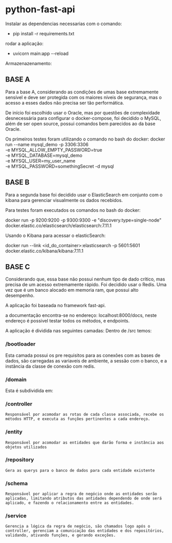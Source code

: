 # python-fast-api


Instalar as dependencias necessarias com o comando:

- pip install -r requirements.txt

rodar a aplicação:

- uvicorn main:app --reload

Armazenazenamento:
## BASE A ##

Para a base A, considerando as condições de umas base extremamente sensível e deve ser protegida com os maiores níveis de segurança, mas o acesso a esses dados não precisa ser tão performática.

De início foi escolhido usar o Oracle, mas por questões de complexidade desnecessária para configurar o docker-compose, foi decidido o MySQL, além de ser open source, possui comandos bem parecidos ao da base Oracle.

Os primeiros testes foram utilizando o comando no bash do docker:
    docker run --name mysql_demo -p 3306:3306 \
    -e MYSQL_ALLOW_EMPTY_PASSWORD=true \
    -e MYSQL_DATABASE=mysql_demo \
    -e MYSQL_USER=my_user_name \
    -e MYSQL_PASSWORD=somethingSecret
    -d mysql


## BASE B ##
Para a segunda base foi decidido usar o ElasticSearch em conjunto com o kibana para gerenciar visualmente os dados recebidos.

Para testes foram executados os comandos no bash do docker:

docker run -p 9200:9200 -p 9300:9300 -e "discovery.type=single-node" docker.elastic.co/elasticsearch/elasticsearch:7.11.1


Usando o Kibana para acessar o elasticSearch:

docker run --link <id_do_container>:elasticsearch -p 5601:5601 docker.elastic.co/kibana/kibana:7.11.1

## BASE C ##

Considerando que, essa base não possui nenhum tipo de dado crítico, mas precisa de um acesso extremamente rápido.
Foi decidido usar o Redis. Uma vez que é um banco alocado em memoria ram, que possui alto desempenho.

A aplicação foi baseada no framework fast-api.

a documentação encontra-se no endereço: localhost:8000/docs, neste endereço é possivel testar todos os métodos, e endpoints.

A aplicação é dividida nas seguintes camadas:
Dentro de /src temos:
 ### /bootloader ###

 Esta camada possui os pre requisitos para as conexões com as bases de dados, são carregadas as variaveis de ambiente, a sessão com o banco, e a instância da classe de conexão com redis.

 ### /domain ###

 Esta é subdividida em:

  ### /controller ###
    Responsável por acomodar as rotas de cada classe associada, recebe os métodos HTTP, e executa as funções pertinentes a cada endereço.

  ### /entity ###

    Responsável por acomodar as entidades que darão forma e instância aos objetos utilizados

  ### /repository ###

    Gera as querys para o banco de dados para cada entidade existente

  ### /schema ###

    Responsável por aplicar a regra de negócio onde as entidades serão aplicadas, limitando atributos das antidades dependendo de onde será aplicado, e fazendo o relacionamento entre as entidades.

  ### /service ###

    Gerencia a lógica da regra de negócio, são chamados logo após o controller, gerenciam a comunicação das entidades e dos repositórios,
    validando, ativando funções, e gerando exceções.




